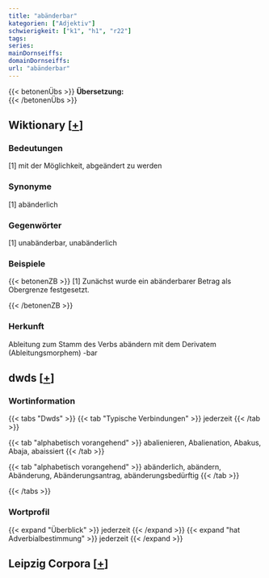 ```yaml
---
title: "abänderbar"
kategorien: ["Adjektiv"]
schwierigkeit: ["k1", "h1", "r22"]
tags:
series:
mainDornseiffs:
domainDornseiffs:
url: "abänderbar"
---
```


{{< betonenÜbs >}}
**Übersetzung:**  
{{< /betonenÜbs >}}

## Wiktionary [[+](https://de.wiktionary.org/wiki/abänderbar)]

### Bedeutungen
[1] mit der Möglichkeit, abgeändert zu werden  

### Synonyme
[1] abänderlich  

### Gegenwörter
[1] unabänderbar, unabänderlich  

### Beispiele
{{< betonenZB >}}
[1] Zunächst wurde ein abänderbarer Betrag als Obergrenze festgesetzt.  

{{< /betonenZB >}}
### Herkunft
Ableitung zum Stamm des Verbs abändern mit dem Derivatem (Ableitungsmorphem) -bar  



## dwds [[+](https://www.dwds.de/wb/abänderbar)]

### Wortinformation
{{< tabs "Dwds" >}}
{{< tab "Typische Verbindungen" >}}
jederzeit
{{< /tab >}}

{{< tab "alphabetisch vorangehend" >}}
abalienieren, Abalienation, Abakus, Abaja, abaissiert
{{< /tab >}}

{{< tab "alphabetisch vorangehend" >}}
abänderlich, abändern, Abänderung, Abänderungsantrag, abänderungsbedürftig
{{< /tab >}}

{{< /tabs >}}

### Wortprofil
{{< expand "Überblick" >}} jederzeit {{< /expand >}}
{{< expand "hat Adverbialbestimmung" >}} jederzeit {{< /expand >}}

## Leipzig Corpora [[+](https://corpora.uni-leipzig.de/en/res?word=abänderbar&corpusId=deu_newscrawl-public_2018)]

